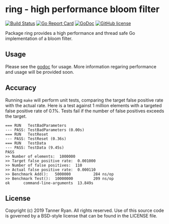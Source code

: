 # ring - high performance bloom filter
[![Build
Status](https://travis-ci.org/TheTannerRyan/ring.svg?branch=master)](https://travis-ci.org/TheTannerRyan/ring)
[![Go Report
Card](https://goreportcard.com/badge/github.com/thetannerryan/ring)](https://goreportcard.com/report/github.com/thetannerryan/ring)
[![GoDoc](https://godoc.org/github.com/TheTannerRyan/ring?status.svg)](https://godoc.org/github.com/TheTannerRyan/ring)
[![GitHub
license](https://img.shields.io/github/license/thetannerryan/ring.svg)](https://github.com/TheTannerRyan/ring/blob/master/LICENSE)

Package ring provides a high performance and thread safe Go implementation of a
bloom filter.

## Usage
Please see the [godoc](https://godoc.org/github.com/TheTannerRyan/ring) for
usage. More information regaring performance and usage will be provided soon.

## Accuracy
Running `make` will perform unit tests, comparing the target false positive rate
with the actual rate. Here is a test against 1 million elements with a targeted
false positive rate of 0.1%. Tests fail if the number of false positives exceeds
the target.
```
=== RUN   TestBadParameters
--- PASS: TestBadParameters (0.00s)
=== RUN   TestReset
--- PASS: TestReset (0.36s)
=== RUN   TestData
--- PASS: TestData (9.45s)
PASS
>> Number of elements:  1000000
>> Target false positive rate:  0.001000
>> Number of false positives:  110
>> Actual false positive rate:  0.000110
>> Benchmark Add():   5000000          284 ns/op
>> Benchmark Test():  10000000         209 ns/op
ok      command-line-arguments  13.849s
```

## License
Copyright (c) 2019 Tanner Ryan. All rights reserved. Use of this source code is
governed by a BSD-style license that can be found in the LICENSE file.
